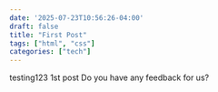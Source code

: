 ```yaml
---
date: '2025-07-23T10:56:26-04:00'
draft: false
title: "First Post"
tags: ["html", "css"]
categories: ["tech"]
---
```

testing123 1st post
Do you have any feedback for us?
<!-- 💬 [Send us an email!](mailto:insertemailaddresshere)
